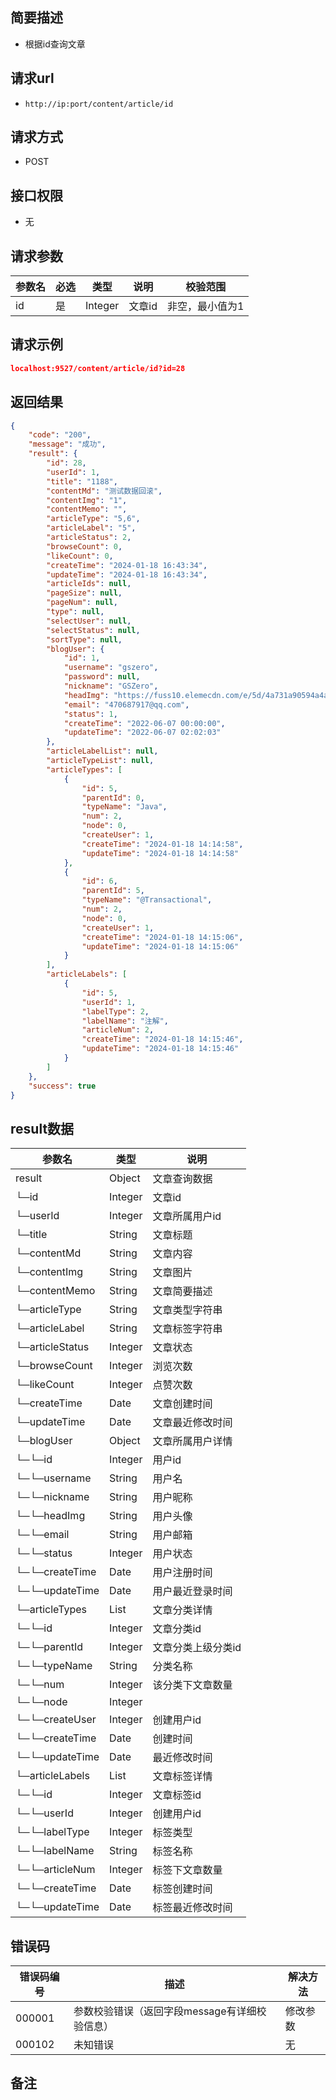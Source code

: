 ## 简要描述
- 根据id查询文章

## 请求url
- `http://ip:port/content/article/id`

## 请求方式
- POST

## 接口权限
- 无

## 请求参数
| 参数名 | 必选 | 类型    | 说明   | 校验范围        |
| ------ | ---- | ------- | ------ | --------------- |
| id     | 是   | Integer | 文章id | 非空，最小值为1 |




## 请求示例
```json
localhost:9527/content/article/id?id=28
```

## 返回结果
```json
{
    "code": "200",
    "message": "成功",
    "result": {
        "id": 28,
        "userId": 1,
        "title": "1188",
        "contentMd": "测试数据回滚",
        "contentImg": "1",
        "contentMemo": "",
        "articleType": "5,6",
        "articleLabel": "5",
        "articleStatus": 2,
        "browseCount": 0,
        "likeCount": 0,
        "createTime": "2024-01-18 16:43:34",
        "updateTime": "2024-01-18 16:43:34",
        "articleIds": null,
        "pageSize": null,
        "pageNum": null,
        "type": null,
        "selectUser": null,
        "selectStatus": null,
        "sortType": null,
        "blogUser": {
            "id": 1,
            "username": "gszero",
            "password": null,
            "nickname": "GSZero",
            "headImg": "https://fuss10.elemecdn.com/e/5d/4a731a90594a4af544c0c25941171jpeg.jpeg",
            "email": "470687917@qq.com",
            "status": 1,
            "createTime": "2022-06-07 00:00:00",
            "updateTime": "2022-06-07 02:02:03"
        },
        "articleLabelList": null,
        "articleTypeList": null,
        "articleTypes": [
            {
                "id": 5,
                "parentId": 0,
                "typeName": "Java",
                "num": 2,
                "node": 0,
                "createUser": 1,
                "createTime": "2024-01-18 14:14:58",
                "updateTime": "2024-01-18 14:14:58"
            },
            {
                "id": 6,
                "parentId": 5,
                "typeName": "@Transactional",
                "num": 2,
                "node": 0,
                "createUser": 1,
                "createTime": "2024-01-18 14:15:06",
                "updateTime": "2024-01-18 14:15:06"
            }
        ],
        "articleLabels": [
            {
                "id": 5,
                "userId": 1,
                "labelType": 2,
                "labelName": "注解",
                "articleNum": 2,
                "createTime": "2024-01-18 14:15:46",
                "updateTime": "2024-01-18 14:15:46"
            }
        ]
    },
    "success": true
}
```

## result数据
| 参数名          | 类型    | 说明               |
| --------------- | ------- | ------------------ |
| result          | Object  | 文章查询数据       |
| └─id            | Integer | 文章id             |
| └─userId        | Integer | 文章所属用户id     |
| └─title         | String  | 文章标题           |
| └─contentMd     | String  | 文章内容           |
| └─contentImg    | String  | 文章图片           |
| └─contentMemo   | String  | 文章简要描述       |
| └─articleType   | String  | 文章类型字符串     |
| └─articleLabel  | String  | 文章标签字符串     |
| └─articleStatus | Integer | 文章状态           |
| └─browseCount   | Integer | 浏览次数           |
| └─likeCount     | Integer | 点赞次数           |
| └─createTime    | Date    | 文章创建时间       |
| └─updateTime    | Date    | 文章最近修改时间   |
| └─blogUser      | Object  | 文章所属用户详情   |
| └─└─id          | Integer | 用户id             |
| └─└─username    | String  | 用户名             |
| └─└─nickname    | String  | 用户昵称           |
| └─└─headImg     | String  | 用户头像           |
| └─└─email       | String  | 用户邮箱           |
| └─└─status      | Integer | 用户状态           |
| └─└─createTime  | Date    | 用户注册时间       |
| └─└─updateTime  | Date    | 用户最近登录时间   |
| └─articleTypes  | List    | 文章分类详情       |
| └─└─id          | Integer | 文章分类id         |
| └─└─parentId    | Integer | 文章分类上级分类id |
| └─└─typeName    | String  | 分类名称           |
| └─└─num         | Integer | 该分类下文章数量   |
| └─└─node        | Integer |                    |
| └─└─createUser  | Integer | 创建用户id         |
| └─└─createTime  | Date    | 创建时间           |
| └─└─updateTime  | Date    | 最近修改时间       |
| └─articleLabels | List    | 文章标签详情       |
| └─└─id          | Integer | 文章标签id         |
| └─└─userId      | Integer | 创建用户id         |
| └─└─labelType   | Integer | 标签类型           |
| └─└─labelName   | String  | 标签名称           |
| └─└─articleNum  | Integer | 标签下文章数量     |
| └─└─createTime  | Date    | 标签创建时间       |
| └─└─updateTime  | Date    | 标签最近修改时间   |



## 错误码
| 错误码编号 | 描述                                          | 解决方法 |
| ---------- | --------------------------------------------- | -------- |
| 000001     | 参数校验错误（返回字段message有详细校验信息） | 修改参数 |
| 000102     | 未知错误                                      | 无       |


## 备注
